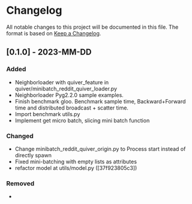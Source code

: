 # Changelog

All notable changes to this project will be documented in this file.
The format is based on [Keep a Changelog](http://keepachangelog.com/en/1.0.0/).

## [0.1.0] - 2023-MM-DD
### Added
- Neighborloader with quiver_feature in quiver/minibatch_reddit_quiver_loader.py
- Neighborloader Pyg2.2.0 sample examples.
- Finish benchmark gloo. Benchmark sample time, Backward+Forward time and distributed broadcast + scatter time.
- Import benchmark utils.py
- Implement get micro batch, slicing mini batch function 
### Changed
- Change minibatch_reddit_quiver_origin.py to Process start instead of directly spawn
- Fixed mini-batching with empty lists as attributes 
- refactor model at utils/model.py   ([37f923805c3])
### Removed
- 
